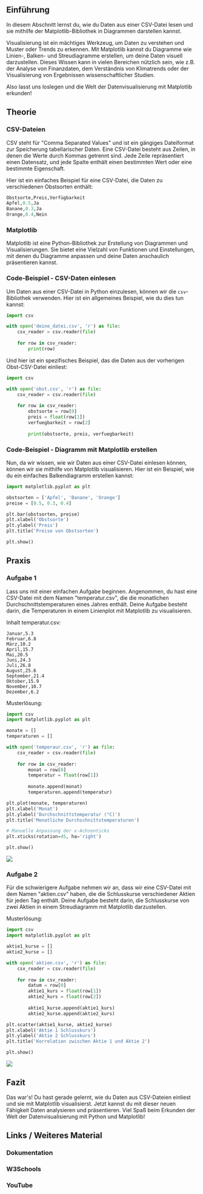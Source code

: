## Einführung
In diesem Abschnitt lernst du, wie du Daten aus einer CSV-Datei lesen und sie mithilfe der Matplotlib-Bibliothek in Diagrammen darstellen kannst. 

Visualisierung ist ein mächtiges Werkzeug, um Daten zu verstehen und Muster oder Trends zu erkennen. Mit Matplotlib kannst du Diagramme wie Linien-, Balken- und Streudiagramme erstellen, um deine Daten visuell darzustellen. Dieses Wissen kann in vielen Bereichen nützlich sein, wie z.B. der Analyse von Finanzdaten, dem Verständnis von Klimatrends oder der Visualisierung von Ergebnissen wissenschaftlicher Studien.

Also lasst uns loslegen und die Welt der Datenvisualisierung mit Matplotlib erkunden!

## Theorie

### CSV-Dateien
CSV steht für "Comma Separated Values" und ist ein gängiges Dateiformat zur Speicherung tabellarischer Daten. Eine CSV-Datei besteht aus Zeilen, in denen die Werte durch Kommas getrennt sind. Jede Zeile repräsentiert einen Datensatz, und jede Spalte enthält einen bestimmten Wert oder eine bestimmte Eigenschaft.

Hier ist ein einfaches Beispiel für eine CSV-Datei, die Daten zu verschiedenen Obstsorten enthält:

```python
Obstsorte,Preis,Verfügbarkeit
Apfel,0.5,Ja
Banane,0.3,Ja
Orange,0.4,Nein
```

### Matplotlib
Matplotlib ist eine Python-Bibliothek zur Erstellung von Diagrammen und Visualisierungen. Sie bietet eine Vielzahl von Funktionen und Einstellungen, mit denen du Diagramme anpassen und deine Daten anschaulich präsentieren kannst.

### Code-Beispiel - CSV-Daten einlesen
Um Daten aus einer CSV-Datei in Python einzulesen, können wir die `csv`-Bibliothek verwenden. Hier ist ein allgemeines Beispiel, wie du dies tun kannst:

```python
import csv

with open('deine_datei.csv', 'r') as file:
    csv_reader = csv.reader(file)
    
    for row in csv_reader:
        print(row)
```

Und hier ist ein spezifisches Beispiel, das die Daten aus der vorherigen Obst-CSV-Datei einliest:

```python
import csv

with open('obst.csv', 'r') as file:
    csv_reader = csv.reader(file)
    
    for row in csv_reader:
        obstsorte = row[0]
        preis = float(row[1])
        verfuegbarkeit = row[2]
        
        print(obstsorte, preis, verfuegbarkeit)
```

### Code-Beispiel - Diagramm mit Matplotlib erstellen
Nun, da wir wissen, wie wir Daten aus einer CSV-Datei einlesen können, können wir sie mithilfe von Matplotlib visualisieren. Hier ist ein Beispiel, wie du ein einfaches Balkendiagramm erstellen kannst:

```python
import matplotlib.pyplot as plt

obstsorten = ['Apfel', 'Banane', 'Orange']
preise = [0.5, 0.3, 0.4]

plt.bar(obstsorten, preise)
plt.xlabel('Obstsorte')
plt.ylabel('Preis')
plt.title('Preise von Obstsorten')

plt.show()
```

## Praxis

###  Aufgabe 1
Lass uns mit einer einfachen Aufgabe beginnen. Angenommen, du hast eine CSV-Datei mit dem Namen "temperatur.csv", die die monatlichen Durchschnittstemperaturen eines Jahres enthält. Deine Aufgabe besteht darin, die Temperaturen in einem Linienplot mit Matplotlib zu visualisieren.

Inhalt temperatur.csv:

```csv
Januar,5.3
Februar,6.8
März,10.2
April,15.7
Mai,20.5
Juni,24.3
Juli,26.8
August,25.6
September,21.4
Oktober,15.9
November,10.7
Dezember,6.2
```

Musterlösung:

```python
import csv
import matplotlib.pyplot as plt

monate = []
temperaturen = []

with open('temperaur.csv', 'r') as file:
    csv_reader = csv.reader(file)
    
    for row in csv_reader:
        monat = row[0]
        temperatur = float(row[1])
        
        monate.append(monat)
        temperaturen.append(temperatur)

plt.plot(monate, temperaturen)
plt.xlabel('Monat')
plt.ylabel('Durchschnittstemperatur (°C)')
plt.title('Monatliche Durchschnittstemperaturen')

# Manuelle Anpassung der x-Achsenticks
plt.xticks(rotation=45, ha='right')

plt.show()
```

![](https://github.com/janehlenb/Projektarbeit-ChatGPT-Python/blob/main/Images/Darstellung/Fortgeschrittene_Plot_Techniken/Visualisierung_von_Daten_aus_CSV-Dateien/ms_aufgabe1.png)

### Aufgabe 2
Für die schwierigere Aufgabe nehmen wir an, dass wir eine CSV-Datei mit dem Namen "aktien.csv" haben, die die Schlusskurse verschiedener Aktien für jeden Tag enthält. Deine Aufgabe besteht darin, die Schlusskurse von zwei Aktien in einem Streudiagramm mit Matplotlib darzustellen.

Musterlösung:

```python
import csv
import matplotlib.pyplot as plt

aktie1_kurse = []
aktie2_kurse = []

with open('aktien.csv', 'r') as file:
    csv_reader = csv.reader(file)
    
    for row in csv_reader:
        datum = row[0]
        aktie1_kurs = float(row[1])
        aktie2_kurs = float(row[2])
        
        aktie1_kurse.append(aktie1_kurs)
        aktie2_kurse.append(aktie2_kurs)

plt.scatter(aktie1_kurse, aktie2_kurse)
plt.xlabel('Aktie 1 Schlusskurs')
plt.ylabel('Aktie 2 Schlusskurs')
plt.title('Korrelation zwischen Aktie 1 und Aktie 2')

plt.show()
```
![](https://github.com/janehlenb/Projektarbeit-ChatGPT-Python/blob/main/Images/Darstellung/Fortgeschrittene_Plot_Techniken/Visualisierung_von_Daten_aus_CSV-Dateien/ms_aufgabe2.png)

## Fazit
Das war's! Du hast gerade gelernt, wie du Daten aus CSV-Dateien einliest und sie mit Matplotlib visualisierst. Jetzt kannst du mit dieser neuen Fähigkeit Daten analysieren und präsentieren. Viel Spaß beim Erkunden der Welt der Datenvisualisierung mit Python und Matplotlib!

## Links / Weiteres Material
### Dokumentation
### W3Schools
### YouTube